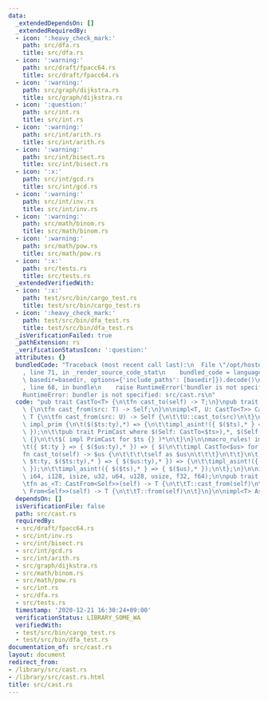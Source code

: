```yaml
---
data:
  _extendedDependsOn: []
  _extendedRequiredBy:
  - icon: ':heavy_check_mark:'
    path: src/dfa.rs
    title: src/dfa.rs
  - icon: ':warning:'
    path: src/draft/fpacc64.rs
    title: src/draft/fpacc64.rs
  - icon: ':warning:'
    path: src/graph/dijkstra.rs
    title: src/graph/dijkstra.rs
  - icon: ':question:'
    path: src/int.rs
    title: src/int.rs
  - icon: ':warning:'
    path: src/int/arith.rs
    title: src/int/arith.rs
  - icon: ':warning:'
    path: src/int/bisect.rs
    title: src/int/bisect.rs
  - icon: ':x:'
    path: src/int/gcd.rs
    title: src/int/gcd.rs
  - icon: ':warning:'
    path: src/int/inv.rs
    title: src/int/inv.rs
  - icon: ':warning:'
    path: src/math/binom.rs
    title: src/math/binom.rs
  - icon: ':warning:'
    path: src/math/pow.rs
    title: src/math/pow.rs
  - icon: ':x:'
    path: src/tests.rs
    title: src/tests.rs
  _extendedVerifiedWith:
  - icon: ':x:'
    path: test/src/bin/cargo_test.rs
    title: test/src/bin/cargo_test.rs
  - icon: ':heavy_check_mark:'
    path: test/src/bin/dfa_test.rs
    title: test/src/bin/dfa_test.rs
  _isVerificationFailed: true
  _pathExtension: rs
  _verificationStatusIcon: ':question:'
  attributes: {}
  bundledCode: "Traceback (most recent call last):\n  File \"/opt/hostedtoolcache/Python/3.9.1/x64/lib/python3.9/site-packages/onlinejudge_verify/documentation/build.py\"\
    , line 71, in _render_source_code_stat\n    bundled_code = language.bundle(stat.path,\
    \ basedir=basedir, options={'include_paths': [basedir]}).decode()\n  File \"/opt/hostedtoolcache/Python/3.9.1/x64/lib/python3.9/site-packages/onlinejudge_verify/languages/user_defined.py\"\
    , line 68, in bundle\n    raise RuntimeError('bundler is not specified: {}'.format(path.as_posix()))\n\
    RuntimeError: bundler is not specified: src/cast.rs\n"
  code: "pub trait CastTo<T> {\n\tfn cast_to(self) -> T;\n}\npub trait CastFrom<T>\
    \ {\n\tfn cast_from(src: T) -> Self;\n}\n\nimpl<T, U: CastTo<T>> CastFrom<U> for\
    \ T {\n\tfn cast_from(src: U) -> Self {\n\t\tU::cast_to(src)\n\t}\n}\n\nmacro_rules!\
    \ impl_prim {\n\t($($ts:ty),*) => {\n\t\timpl_asint!({ $($ts),* } => { $($ts),*\
    \ });\n\t\tpub trait PrimCast where $(Self: CastTo<$ts>),*, $(Self: CastFrom<$ts>),*\
    \ {}\n\t\t$( impl PrimCast for $ts {} )*\n\t}\n}\n\nmacro_rules! impl_asint {\n\
    \t({ $t:ty } => { $($us:ty),* }) => { $(\n\t\timpl CastTo<$us> for $t {\n\t\t\t\
    fn cast_to(self) -> $us {\n\t\t\t\tself as $us\n\t\t\t}\n\t\t}\n\t)* };\n\t({\
    \ $t:ty, $($ts:ty),* } => { $($us:ty),* }) => {\n\t\timpl_asint!({ $t } => { $($us),*\
    \ });\n\t\timpl_asint!({ $($ts),* } => { $($us),* });\n\t};\n}\n\nimpl_prim!(i32,\
    \ i64, i128, isize, u32, u64, u128, usize, f32, f64);\n\npub trait As: Sized {\n\
    \tfn as_<T: CastFrom<Self>>(self) -> T {\n\t\tT::cast_from(self)\n\t}\n\tfn into_<T:\
    \ From<Self>>(self) -> T {\n\t\tT::from(self)\n\t}\n}\n\nimpl<T> As for T {}\n"
  dependsOn: []
  isVerificationFile: false
  path: src/cast.rs
  requiredBy:
  - src/draft/fpacc64.rs
  - src/int/inv.rs
  - src/int/bisect.rs
  - src/int/gcd.rs
  - src/int/arith.rs
  - src/graph/dijkstra.rs
  - src/math/binom.rs
  - src/math/pow.rs
  - src/int.rs
  - src/dfa.rs
  - src/tests.rs
  timestamp: '2020-12-21 16:30:24+09:00'
  verificationStatus: LIBRARY_SOME_WA
  verifiedWith:
  - test/src/bin/cargo_test.rs
  - test/src/bin/dfa_test.rs
documentation_of: src/cast.rs
layout: document
redirect_from:
- /library/src/cast.rs
- /library/src/cast.rs.html
title: src/cast.rs
---
```

